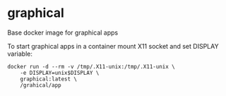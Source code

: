 # graphical
Base docker image for graphical apps

To start graphical apps in a container mount X11 socket and set DISPLAY variable:

```
docker run -d --rm -v /tmp/.X11-unix:/tmp/.X11-unix \
	-e DISPLAY=unix$DISPLAY \
	graphical:latest \
	/grahical/app
```
